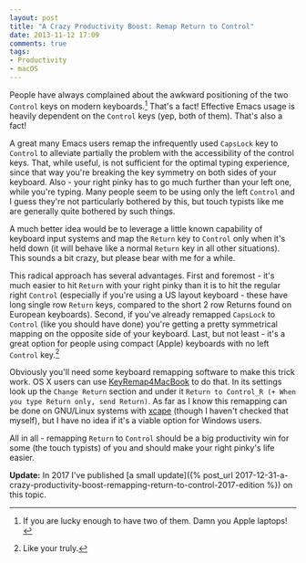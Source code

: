 ```yaml
---
layout: post
title: "A Crazy Productivity Boost: Remap Return to Control"
date: 2013-11-12 17:09
comments: true
tags:
- Productivity
- macOS
---
```


People have always complained about the awkward positioning of
the two `Control` keys on modern keyboards.[^1] That's a fact! Effective Emacs
usage is heavily dependent on the `Control` keys (yep, both of
them). That's also a fact!

A great many Emacs users remap the infrequently used `CapsLock` key to
`Control` to alleviate partially the problem with the accessibility of
the control keys. That, while useful, is not sufficient for the
optimal typing experience, since that way you're breaking the key
symmetry on both sides of your keyboard. Also - your right pinky has
to go much further than your left one, while you're typing. Many
people seem to be using only the left `Control` and I guess they're
not particularly bothered by this, but touch typists like me are
generally quite bothered by such things.

A much better idea would be to leverage a little known capability of
keyboard input systems and map the `Return` key to `Control` only
when it's held down (it will behave like a normal `Return` key in all
other situations). This sounds a bit crazy, but please bear with me for a while.

This radical approach has several advantages.  First and foremost -
it's much easier to hit `Return` with your right pinky than it is to
hit the regular right `Control` (especially if you're using a US
layout keyboard - these have long single row `Return` keys, compared
to the short 2 row Returns found on European keyboards). Second, if
you've already remapped `CapsLock` to `Control` (like you should have
done) you're getting a pretty symmetrical mapping on the opposite side
of your keyboard. Last, but not least - it's a great option for people
using compact (Apple) keyboards with no left `Control` key.[^2]

Obviously you'll need some keyboard remapping software to make this
trick work. OS X users can use
[KeyRemap4MacBook](http://pqrs.org/macosx/keyremap4macbook/) to do
that.  In its settings look up the `Change Return` section and under
it `Return to Control_R (+ When you type Return only, send
Return)`. As far as I know this remapping can be done on GNU/Linux systems with [xcape](https://github.com/alols/xcape)
(though I haven't checked that myself), but I have no idea if it's a viable option for Windows users.

All in all - remapping `Return` to `Control` should be a big
productivity win for some (the touch typists) of you and should make
your right pinky's life easier.

**Update:** In 2017 I've published [a small update]({% post_url 2017-12-31-a-crazy-productivity-boost-remapping-return-to-control-2017-edition %}) on this topic.

[^1]: If you are lucky enough to have two of them. Damn you Apple laptops!
[^2]: Like your truly.
